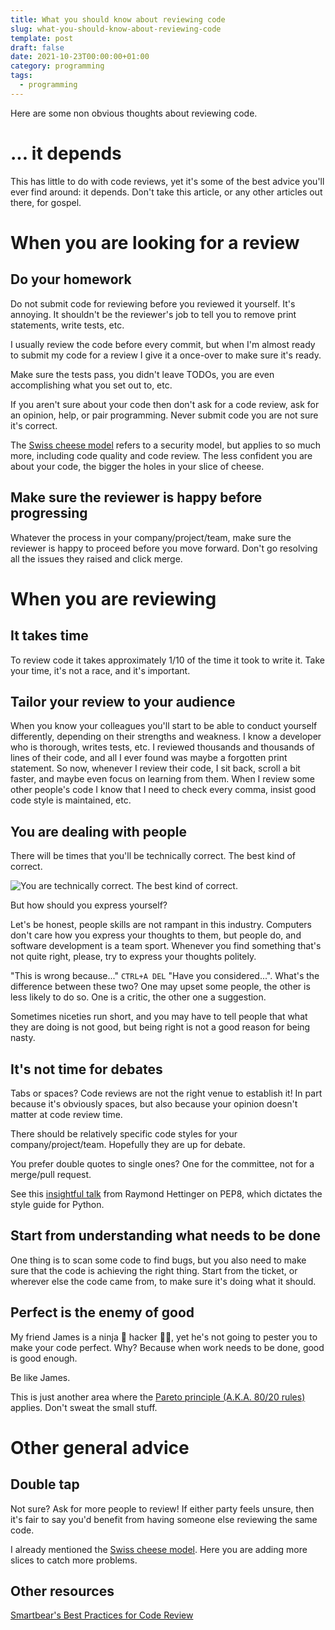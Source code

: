 ```yaml
---
title: What you should know about reviewing code
slug: what-you-should-know-about-reviewing-code
template: post
draft: false
date: 2021-10-23T00:00:00+01:00
category: programming
tags:
  - programming
---
```


Here are some non obvious thoughts about reviewing code.

# ... it depends

This has little to do with code reviews, yet it's some of the best advice you'll ever find around: it depends. Don't take this article, or any other articles out there, for gospel.

# When you are looking for a review

## Do your homework

Do not submit code for reviewing before you reviewed it yourself. It's annoying. It shouldn't be the reviewer's job to tell you to remove print statements, write tests, etc.

I usually review the code before every commit, but when I'm almost ready to submit my code for a review I give it a once-over to make sure it's ready.

Make sure the tests pass, you didn't leave TODOs, you are even accomplishing what you set out to, etc.

If you aren't sure about your code then don't ask for a code review, ask for an opinion, help, or pair programming. Never submit code you are not sure it's correct.

The [Swiss cheese model](https://en.wikipedia.org/wiki/Swiss_cheese_model) refers to a security model, but applies to so much more, including code quality and code review. The less confident you are about your code, the bigger the holes in your slice of cheese.

## Make sure the reviewer is happy before progressing

Whatever the process in your company/project/team, make sure the reviewer is happy to proceed before you move forward. Don't go resolving all the issues they raised and click merge.

# When you are reviewing

## It takes time

To review code it takes approximately 1/10 of the time it took to write it. Take your time, it's not a race, and it's important.

## Tailor your review to your audience

When you know your colleagues you'll start to be able to conduct yourself differently, depending on their strengths and weakness. I know a developer who is thorough, writes tests, etc. I reviewed thousands and thousands of lines of their code, and all I ever found was maybe a forgotten print statement. So now, whenever I review their code, I sit back, scroll a bit faster, and maybe even focus on learning from them. When I review some other people's code I know that I need to check every comma, insist good code style is maintained, etc.

## You are dealing with people

There will be times that you'll be technically correct. The best kind of correct.

![You are technically correct. The best kind of correct.](https://comb.io/LxbJyb.gif "Technically correct")

But how should you express yourself?

Let's be honest, people skills are not rampant in this industry. Computers don't care how you express your thoughts to them, but people do, and software development is a team sport. Whenever you find something that's not quite right, please, try to express your thoughts politely.

"This is wrong because..." `CTRL+A DEL` "Have you considered...". What's the difference between these two? One may upset some people, the other is less likely to do so. One is a critic, the other one a suggestion.

Sometimes niceties run short, and you may have to tell people that what they are doing is not good, but being right is not a good reason for being nasty.

## It's not time for debates

Tabs or spaces? Code reviews are not the right venue to establish it! In part because it's obviously spaces, but also because your opinion doesn't matter at code review time.

There should be relatively specific code styles for your company/project/team. Hopefully they are up for debate.

You prefer double quotes to single ones? One for the committee, not for a merge/pull request.

See this [insightful talk](https://www.youtube.com/watch?v=wf-BqAjZb8M) from Raymond Hettinger on PEP8, which dictates the style guide for Python.

## Start from understanding what needs to be done

One thing is to scan some code to find bugs, but you also need to make sure that the code is achieving the right thing. Start from the ticket, or wherever else the code came from, to make sure it's doing what it should.

## Perfect is the enemy of good

My friend James is a ninja 🥷 hacker 👨‍💻, yet he's not going to pester you to make your code perfect. Why? Because when work needs to be done, good is good enough.

Be like James.

This is just another area where the [Pareto principle (A.K.A. 80/20 rules)](https://en.wikipedia.org/wiki/Pareto_principle) applies. Don't sweat the small stuff.

# Other general advice

## Double tap

Not sure? Ask for more people to review! If either party feels unsure, then it's fair to say you'd benefit from having someone else reviewing the same code.

I already mentioned the [Swiss cheese model](https://en.wikipedia.org/wiki/Swiss_cheese_model). Here you are adding more slices to catch more problems.

## Other resources

[Smartbear's Best Practices for Code Review](https://smartbear.com/learn/code-review/best-practices-for-peer-code-review/)
